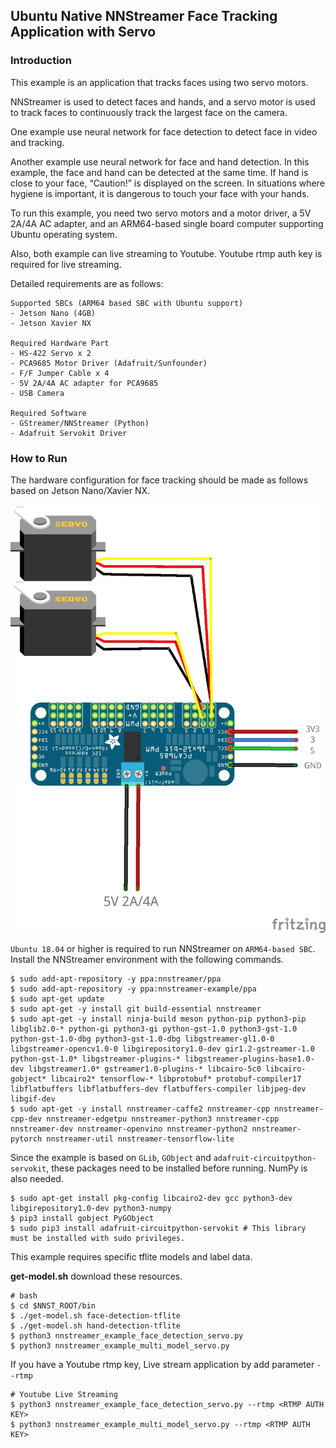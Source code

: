 ## Ubuntu Native NNStreamer Face Tracking Application with Servo

### Introduction

This example is an application that tracks faces using two servo motors.

NNStreamer is used to detect faces and hands, and a servo motor is used to track faces to continuously track the largest face on the camera.

One example use neural network for face detection to detect face in video and tracking.

Another example use neural network for face and hand detection. In this example, the face and hand can be detected at the same time. If hand is close to your face, “Caution!” is displayed on the screen. In situations where hygiene is important, it is dangerous to touch your face with your hands.

To run this example, you need two servo motors and a motor driver, a 5V 2A/4A AC adapter, and an ARM64-based single board computer supporting Ubuntu operating system.

Also, both example can live streaming to Youtube. Youtube rtmp auth key is required for live streaming.

Detailed requirements are as follows:

```
Supported SBCs (ARM64 based SBC with Ubuntu support)
- Jetson Nano (4GB)
- Jetson Xavier NX

Required Hardware Part
- HS-422 Servo x 2
- PCA9685 Motor Driver (Adafruit/Sunfounder)
- F/F Jumper Cable x 4
- 5V 2A/4A AC adapter for PCA9685
- USB Camera

Required Software
- GStreamer/NNStreamer (Python)
- Adafruit Servokit Driver
```



### How to Run

The hardware configuration for face tracking should be made as follows based on Jetson Nano/Xavier NX.

![face_tracking_hw](README.assets/face_tracking_hw.jpg)

`Ubuntu 18.04` or higher is required to run NNStreamer on `ARM64-based SBC`. Install the NNStreamer environment with the following commands. 

```
$ sudo add-apt-repository -y ppa:nnstreamer/ppa
$ sudo add-apt-repository -y ppa:nnstreamer-example/ppa
$ sudo apt-get update
$ sudo apt-get -y install git build-essential nnstreamer
$ sudo apt-get -y install ninja-build meson python-pip python3-pip libglib2.0-* python-gi python3-gi python-gst-1.0	python3-gst-1.0 python-gst-1.0-dbg python3-gst-1.0-dbg libgstreamer-gl1.0-0 libgstreamer-opencv1.0-0 libgirepository1.0-dev gir1.2-gstreamer-1.0 python-gst-1.0* libgstreamer-plugins-* libgstreamer-plugins-base1.0-dev libgstreamer1.0* gstreamer1.0-plugins-* libcairo-5c0 libcairo-gobject* libcairo2* tensorflow-* libprotobuf* protobuf-compiler17 libflatbuffers libflatbuffers-dev flatbuffers-compiler libjpeg-dev libgif-dev
$ sudo apt-get -y install nnstreamer-caffe2 nnstreamer-cpp nnstreamer-cpp-dev nnstreamer-edgetpu nnstreamer-python3 nnstreamer-cpp nnstreamer-dev nnstreamer-openvino nnstreamer-python2 nnstreamer-pytorch nnstreamer-util nnstreamer-tensorflow-lite
```



Since the example is based on `GLib`, `GObject`  and `adafruit-circuitpython-servokit`, these packages need to be installed before running. NumPy is also needed.

```
$ sudo apt-get install pkg-config libcairo2-dev gcc python3-dev libgirepository1.0-dev python3-numpy
$ pip3 install gobject PyGObject
$ sudo pip3 install adafruit-circuitpython-servokit	# This library must be installed with sudo privileges.
```

This example requires specific tflite models and label data.

**get-model.sh** download these resources.

```
# bash
$ cd $NNST_ROOT/bin
$ ./get-model.sh face-detection-tflite
$ ./get-model.sh hand-detection-tflite
$ python3 nnstreamer_example_face_detection_servo.py
$ python3 nnstreamer_example_multi_model_servo.py
```

If you have a Youtube rtmp key, Live stream application by add parameter `--rtmp`

```
# Youtube Live Streaming
$ python3 nnstreamer_example_face_detection_servo.py --rtmp <RTMP AUTH KEY>
$ python3 nnstreamer_example_multi_model_servo.py --rtmp <RTMP AUTH KEY>
```
